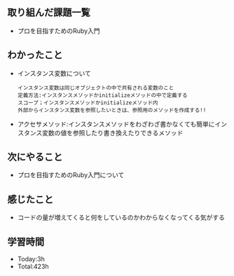 ## 取り組んだ課題一覧
- プロを目指すためのRuby入門

## わかったこと
- インスタンス変数について
  ```
  インスタンス変数は同じオブジェクトの中で共有される変数のこと
  定義方法:インスタンスメソッドかinitializeメソッドの中で定義する
  スコープ；インスタンスメソッドかinitializeメソッド内
  外部からインスタンス変数を参照したいときは、参照用のメソッドを作成する!!
  ```
- アクセサメソッド:インスタンスメソッドをわざわざ書かなくても簡単にインスタンス変数の値を参照したり書き換えたりできるメソッド

## 次にやること
- プロを目指すためのRuby入門について
  
## 感じたこと
- コードの量が増えてくると何をしているのかわからなくなってくる気がする
  
## 学習時間
- Today:3h
- Total:423h

